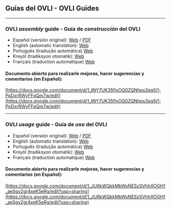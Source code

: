 ## Guías del OVLI - OVLI Guides

- - - 

### OVLI *assembly* guide - Guía de *construcción* del OVLI

- Español (versión original): [Web](https://docs.google.com/document/d/e/2PACX-1vTXeasMgMOBvqAP6wmyNhIa-ovO8ws7W8Og-I5_ktDZyjy2wyLvKLCkDlXn1ZJA4xkJHSO_x_zvbJ-8/pub) / [PDF](https://docs.google.com/document/d/1_tNY7UK35flxOQ0ZQNhps3qg5j1-PpDxrRWyFFqQm7w/export?format=pdf)
- English (automatic translation): [Web](https://translate.google.com/translate?sl=es&tl=en&u=https%3A%2F%2Fdocs.google.com%2Fdocument%2Fd%2Fe%2F2PACX-1vTXeasMgMOBvqAP6wmyNhIa-ovO8ws7W8Og-I5_ktDZyjy2wyLvKLCkDlXn1ZJA4xkJHSO_x_zvbJ-8%2Fpub)
- Português (tradução automática) [Web](https://translate.google.com/translate?sl=es&tl=pt&u=https%3A%2F%2Fdocs.google.com%2Fdocument%2Fd%2Fe%2F2PACX-1vTXeasMgMOBvqAP6wmyNhIa-ovO8ws7W8Og-I5_ktDZyjy2wyLvKLCkDlXn1ZJA4xkJHSO_x_zvbJ-8%2Fpub)
- Kreyòl (tradiksyon otomatik): [Web](https://translate.google.com/translate?sl=es&tl=ht&u=https%3A%2F%2Fdocs.google.com%2Fdocument%2Fd%2Fe%2F2PACX-1vTXeasMgMOBvqAP6wmyNhIa-ovO8ws7W8Og-I5_ktDZyjy2wyLvKLCkDlXn1ZJA4xkJHSO_x_zvbJ-8%2Fpub)
- Français (traduction automatique) [Web](https://translate.google.com/translate?sl=es&tl=fr&u=https%3A%2F%2Fdocs.google.com%2Fdocument%2Fd%2Fe%2F2PACX-1vTXeasMgMOBvqAP6wmyNhIa-ovO8ws7W8Og-I5_ktDZyjy2wyLvKLCkDlXn1ZJA4xkJHSO_x_zvbJ-8%2Fpub)

#### Documento abierto para realizarle mejoras, hacer sugerencias y comentarios (en Español):

[https://docs.google.com/document/d/1_tNY7UK35flxOQ0ZQNhps3qg5j1-PpDxrRWyFFqQm7w/edit](https://docs.google.com/document/d/1_tNY7UK35flxOQ0ZQNhps3qg5j1-PpDxrRWyFFqQm7w/edit)

- - -

### OVLI *usage* guide - Guía de *uso* del OVLI

- Español (versión original): [Web](https://docs.google.com/document/d/e/2PACX-1vScLeK9OIsFwau_AjD0BoZ5qA3AALa-EZ8q1DCav_d9Ow6-NHXU-6HZ554YjgXLA6lWTsBkX81iXsXL/pub) / [PDF](https://docs.google.com/document/d/1_JU6kWQkkMbWsNESzSVhhXOGH1_aeSgy2gr4xeK5eRg/export?format=pdf)
- English (automatic translation): [Web](https://translate.google.com/translate?sl=es&tl=en&u=https://docs.google.com/document/d/e/2PACX-1vScLeK9OIsFwau_AjD0BoZ5qA3AALa-EZ8q1DCav_d9Ow6-NHXU-6HZ554YjgXLA6lWTsBkX81iXsXL/pub)
- Português (tradução automática) [Web](https://translate.google.com/translate?sl=es&tl=pt&u=https://docs.google.com/document/d/e/2PACX-1vScLeK9OIsFwau_AjD0BoZ5qA3AALa-EZ8q1DCav_d9Ow6-NHXU-6HZ554YjgXLA6lWTsBkX81iXsXL/pub)
- Kreyòl (tradiksyon otomatik): [Web](https://translate.google.com/translate?sl=es&tl=ht&u=https://docs.google.com/document/d/e/2PACX-1vScLeK9OIsFwau_AjD0BoZ5qA3AALa-EZ8q1DCav_d9Ow6-NHXU-6HZ554YjgXLA6lWTsBkX81iXsXL/pub)
- Français (traduction automatique) [Web](https://translate.google.com/translate?sl=es&tl=fr&u=https://docs.google.com/document/d/e/2PACX-1vScLeK9OIsFwau_AjD0BoZ5qA3AALa-EZ8q1DCav_d9Ow6-NHXU-6HZ554YjgXLA6lWTsBkX81iXsXL/pub)

#### Documento abierto para realizarle mejoras, hacer sugerencias y comentarios (en Español):

[https://docs.google.com/document/d/1_JU6kWQkkMbWsNESzSVhhXOGH1_aeSgy2gr4xeK5eRg/edit?usp=sharing](https://docs.google.com/document/d/1_JU6kWQkkMbWsNESzSVhhXOGH1_aeSgy2gr4xeK5eRg/edit?usp=sharing)
